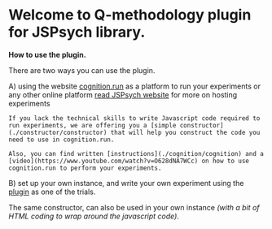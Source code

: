 # Welcome to Q-methodology plugin for JSPsych library. 

**How to use the plugin.**

There are two ways you can use the plugin.

A) using the website [cognition.run](https://www.cognition.run) as a platform to run your experiments or any other online platform [read JSPsych website](https://www.jspsych.org/overview/running-experiments/#hosting-the-experiment-and-saving-the-data) for more on hosting experiments

    If you lack the technical skills to write Javascript code required to run experiments, we are offering you a [simple constructor](./constructor/constructor) that will help you construct the code you need to use in cognition.run. 
  
    Also, you can find written [instructions](./cognition/cognition) and a [video](https://www.youtube.com/watch?v=O628dNA7WCc) on how to use cognition.run to perform your experiments. 
  
  
  
B) set up your own instance, and write your own experiment using the [plugin](./homebrew/homebrew) as one of the trials. 
  
The same constructor, can also be used in your own instance _(with a bit of HTML coding to wrap around the javascript code)_. 



